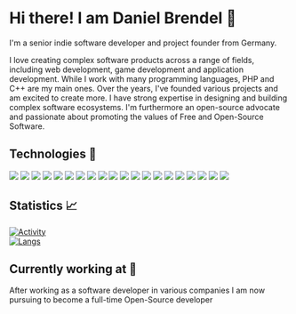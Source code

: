 # Hi there! I am Daniel Brendel 👋

I'm a senior indie software developer and project founder from Germany.

I love creating complex software products across a range of fields, including web development, game development and application development. While I work with many programming languages, PHP and C++ are my main ones. Over the years, I've founded various projects and am excited to create more. I have strong expertise in designing and building complex software ecosystems. I'm furthermore an open-source advocate and passionate about promoting the values of Free and Open-Source Software.

## Technologies 🔧

![](https://img.shields.io/badge/language-c%2B%2B-blue)
![](https://img.shields.io/badge/language-php-blue)
![](https://img.shields.io/badge/language-javascript-blue)
![](https://img.shields.io/badge/language-angelscript-blue)
![](https://img.shields.io/badge/language-dnyscript-blue)
![](https://img.shields.io/badge/language-java-blue)
![](https://img.shields.io/badge/language-css-blue)
![](https://img.shields.io/badge/language-html-blue)
![](https://img.shields.io/badge/lib/framework-laravel-yellow)
![](https://img.shields.io/badge/lib/framework-asatruphp-yellow)
![](https://img.shields.io/badge/lib/framework-winapi-yellow)
![](https://img.shields.io/badge/lib/framework-directx-yellow)
![](https://img.shields.io/badge/lib/framework-steamworks-yellow)
![](https://img.shields.io/badge/lib/framework-vuejs-yellow)
![](https://img.shields.io/badge/lib/framework-bulma-yellow)
![](https://img.shields.io/badge/lib/framework-metroui-yellow)
![](https://img.shields.io/badge/ide-visual_studio_code-orange)
![](https://img.shields.io/badge/ide-visual_studio_community-orange)
![](https://img.shields.io/badge/ide-phpstorm-orange)
![](https://img.shields.io/badge/ide-android_studio-orange)

## Statistics 📈
[![Activity](https://github-readme-stats.vercel.app/api?username=danielbrendel&show_icons=true&line_height=27&title_color=ffffff&text_color=c9cacc&icon_color=2bbc8b&bg_color=1d1f22)](https://github.com/danielbrendel) \
[![Langs](https://github-readme-stats.vercel.app/api/top-langs?username=danielbrendel&show_icons=true&line_height=27&title_color=ffffff&text_color=c9cacc&icon_color=2bbc8b&bg_color=1d1f22)](https://github.com/danielbrendel)

## Currently working at 💼

After working as a software developer in various companies I am now pursuing to become a full-time Open-Source developer

<!--
**danielbrendel/danielbrendel** is a ✨ _special_ ✨ repository because its `README.md` (this file) appears on your GitHub profile.

Here are some ideas to get you started:

- 🔭 I’m currently working on ...
- 🌱 I’m currently learning ...
- 👯 I’m looking to collaborate on ...
- 🤔 I’m looking for help with ...
- 💬 Ask me about ...
- 📫 How to reach me: ...
- 😄 Pronouns: ...
- ⚡ Fun fact: ...
-->
